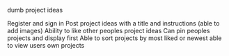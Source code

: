 dumb project ideas

Register and sign in
Post project ideas with a title and instructions (able to add images)
Ability to like other peoples project ideas
Can pin peoples projects and display first
Able to sort projects by most liked or newest
able to view users own projects
